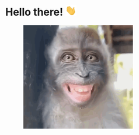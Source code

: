 <h1 align="center">Hello there! <img  width=30px src='/madia/wave.gif'></h1>

<div class='about-me'>
    <img src="/madia/laughing-monkey (1).gif?raw=true" align='right' width=300px>&nbsp;
    <h5 style="font-size:24px'>I`m Federyakin Daniil, developer, currently working and living in Voronezh, Russia.</h5>
    <h5>I have a specialty in Information Technology and Computer Security from VSTU.</h5>
    <h5>In my spare time I do small projects on the side.</h5>


</div>


<img src="/madia/glowing_line.gif?raw=true">